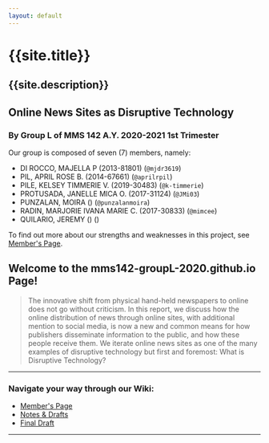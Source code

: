 ```yaml
---
layout: default
---
```

# {{site.title}}
{{site.description}}
---
## Online News Sites as Disruptive Technology
### By Group L of MMS 142 A.Y. 2020-2021 1st Trimester
Our group is composed of seven (7) members, namely:
- DI ROCCO, MAJELLA P (2013-81801) (`@mjdr3619`)
- PIL, APRIL ROSE B. (2014-67661) (`@aprilrpil`)
- PILE, KELSEY TIMMERIE V. (2019-30483) (`@k-timmerie`)
- PROTUSADA, JANELLE MICA O. (2017-31124) (`@JMi03`)
- PUNZALAN, MOIRA () (`@punzalanmoira`)
- RADIN, MARJORIE IVANA MARIE C. (2017-30833) (`@mimcee`)
- QUILARIO, JEREMY () ()

To find out more about our strengths and weaknesses in this project, see [Member's Page](Members'-Page).

## Welcome to the mms142-groupL-2020.github.io Page!
>The innovative shift from physical hand-held newspapers to online does not go without criticism. In this report, we discuss how the online distribution of news through online sites, with additional mention to social media, is now a new and common means for how publishers disseminate information to the public, and how these people receive them. We iterate online news sites as one of the many examples of disruptive technology but first and foremost: What is Disruptive Technology?
***

### Navigate your way through our Wiki:
- [Member's Page](Members'-Page)
- [Notes & Drafts](Notes-&-Drafts-Page)
- [Final Draft](Final-Draft-Page)
***
